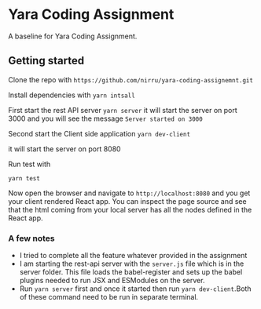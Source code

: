 # Yara Coding Assignment
A baseline for Yara Coding Assignment. 

## Getting started
Clone the repo with
```https://github.com/nirru/yara-coding-assignemnt.git```

Install dependencies with
```yarn intsall```

First start the rest API server
```yarn server```
it will start the server on port 3000
and you will see the message ```Server started on 3000```

Second start the Client side application
```yarn dev-client```

it will start the server on port 8080


Run test  with

```yarn test```



Now open the browser and navigate to `http://localhost:8080` and you get your client rendered React app. You can inspect the page source and see that the html coming from your local server has all the nodes defined in the React app.

### A few notes
* I tried to complete all the feature whatever provided in the assignment 
* I am starting the rest-api server with the `server.js` file which is in the server folder. This file loads the babel-register and sets up the babel plugins needed to run JSX and ESModules on the server.
* Run ```yarn server``` first and once it started then run ```yarn dev-client```.Both of these command need to be run in separate terminal.

